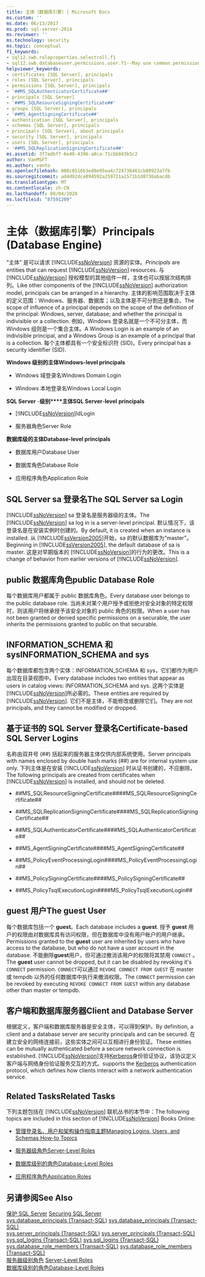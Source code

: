 ```yaml
---
title: 主体（数据库引擎）| Microsoft Docs
ms.custom: ''
ms.date: 06/13/2017
ms.prod: sql-server-2014
ms.reviewer: ''
ms.technology: security
ms.topic: conceptual
f1_keywords:
- sql12.swb.roleproperties.selectroll.f1
- sql12.swb.databaseuser.permissions.user.f1--May use common.permissions
helpviewer_keywords:
- certificates [SQL Server], principals
- roles [SQL Server], principals
- permissions [SQL Server], principals
- '##MS_SQLAuthenticatorCertificate##'
- principals [SQL Server]
- '##MS_SQLResourceSigningCertificate##'
- groups [SQL Server], principals
- '##MS_AgentSigningCertificate##'
- authentication [SQL Server], principals
- schemas [SQL Server], principals
- principals [SQL Server], about principals
- security [SQL Server], principals
- users [SQL Server], principals
- '##MS_SQLReplicationSigningCertificate##'
ms.assetid: 3f7adbf7-6e40-4396-a8ca-71cbb843b5c2
author: VanMSFT
ms.author: vanto
ms.openlocfilehash: 808c8516b3ed9e95ea4c724736461cb00923a7fb
ms.sourcegitcommit: ad4d92dce894592a259721a1571b1d8736abacdb
ms.translationtype: MT
ms.contentlocale: zh-CN
ms.lasthandoff: 08/04/2020
ms.locfileid: "87591209"
---
```

# <a name="principals-database-engine"></a><span data-ttu-id="2aa08-102">主体（数据库引擎）</span><span class="sxs-lookup"><span data-stu-id="2aa08-102">Principals (Database Engine)</span></span>
  <span data-ttu-id="2aa08-103">“主体” 是可以请求 [!INCLUDE[ssNoVersion](../../../includes/ssnoversion-md.md)] 资源的实体。</span><span class="sxs-lookup"><span data-stu-id="2aa08-103">*Principals* are entities that can request [!INCLUDE[ssNoVersion](../../../includes/ssnoversion-md.md)] resources.</span></span> <span data-ttu-id="2aa08-104">与 [!INCLUDE[ssNoVersion](../../../includes/ssnoversion-md.md)] 授权模型的其他组件一样，主体也可以按层次结构排列。</span><span class="sxs-lookup"><span data-stu-id="2aa08-104">Like other components of the [!INCLUDE[ssNoVersion](../../../includes/ssnoversion-md.md)] authorization model, principals can be arranged in a hierarchy.</span></span> <span data-ttu-id="2aa08-105">主体的影响范围取决于主体的定义范围：Windows、服务器、数据库；以及主体是不可分割还是集合。</span><span class="sxs-lookup"><span data-stu-id="2aa08-105">The scope of influence of a principal depends on the scope of the definition of the principal: Windows, server, database; and whether the principal is indivisible or a collection.</span></span> <span data-ttu-id="2aa08-106">例如，Windows 登录名就是一个不可分主体，而 Windows 组则是一个集合主体。</span><span class="sxs-lookup"><span data-stu-id="2aa08-106">A Windows Login is an example of an indivisible principal, and a Windows Group is an example of a principal that is a collection.</span></span> <span data-ttu-id="2aa08-107">每个主体都具有一个安全标识符 (SID)。</span><span class="sxs-lookup"><span data-stu-id="2aa08-107">Every principal has a security identifier (SID).</span></span>  
  
 <span data-ttu-id="2aa08-108">**Windows 级别的主体**</span><span class="sxs-lookup"><span data-stu-id="2aa08-108">**Windows-level principals**</span></span>  
  
-   <span data-ttu-id="2aa08-109">Windows 域登录名</span><span class="sxs-lookup"><span data-stu-id="2aa08-109">Windows Domain Login</span></span>  
  
-   <span data-ttu-id="2aa08-110">Windows 本地登录名</span><span class="sxs-lookup"><span data-stu-id="2aa08-110">Windows Local Login</span></span>  
  
 <span data-ttu-id="2aa08-111">**SQL Server** -**级别\*\*\*\*主体**</span><span class="sxs-lookup"><span data-stu-id="2aa08-111">**SQL Server**-**level** **principals**</span></span>  
  
-   [!INCLUDE[ssNoVersion](../../../includes/ssnoversion-md.md)]<span data-ttu-id="2aa08-112">Id</span><span class="sxs-lookup"><span data-stu-id="2aa08-112">Login</span></span>  
  
-   <span data-ttu-id="2aa08-113">服务器角色</span><span class="sxs-lookup"><span data-stu-id="2aa08-113">Server Role</span></span>  
  
 <span data-ttu-id="2aa08-114">**数据库级的主体**</span><span class="sxs-lookup"><span data-stu-id="2aa08-114">**Database-level principals**</span></span>  
  
-   <span data-ttu-id="2aa08-115">数据库用户</span><span class="sxs-lookup"><span data-stu-id="2aa08-115">Database User</span></span>  
  
-   <span data-ttu-id="2aa08-116">数据库角色</span><span class="sxs-lookup"><span data-stu-id="2aa08-116">Database Role</span></span>  
  
-   <span data-ttu-id="2aa08-117">应用程序角色</span><span class="sxs-lookup"><span data-stu-id="2aa08-117">Application Role</span></span>  
  
## <a name="the-sql-server-sa-login"></a><span data-ttu-id="2aa08-118">SQL Server sa 登录名</span><span class="sxs-lookup"><span data-stu-id="2aa08-118">The SQL Server sa Login</span></span>  
 <span data-ttu-id="2aa08-119">[!INCLUDE[ssNoVersion](../../../includes/ssnoversion-md.md)] sa 登录名是服务器级的主体。</span><span class="sxs-lookup"><span data-stu-id="2aa08-119">The [!INCLUDE[ssNoVersion](../../../includes/ssnoversion-md.md)] sa log in is a server-level principal.</span></span> <span data-ttu-id="2aa08-120">默认情况下，该登录名是在安装实例时创建的。</span><span class="sxs-lookup"><span data-stu-id="2aa08-120">By default, it is created when an instance is installed.</span></span> <span data-ttu-id="2aa08-121">从 [!INCLUDE[ssVersion2005](../../../includes/ssversion2005-md.md)]开始，sa 的默认数据库为“master”。</span><span class="sxs-lookup"><span data-stu-id="2aa08-121">Beginning in [!INCLUDE[ssVersion2005](../../../includes/ssversion2005-md.md)], the default database of sa is master.</span></span> <span data-ttu-id="2aa08-122">这是对早期版本的 [!INCLUDE[ssNoVersion](../../../includes/ssnoversion-md.md)]的行为的更改。</span><span class="sxs-lookup"><span data-stu-id="2aa08-122">This is a change of behavior from earlier versions of [!INCLUDE[ssNoVersion](../../../includes/ssnoversion-md.md)].</span></span>  
  
## <a name="public-database-role"></a><span data-ttu-id="2aa08-123">public 数据库角色</span><span class="sxs-lookup"><span data-stu-id="2aa08-123">public Database Role</span></span>  
 <span data-ttu-id="2aa08-124">每个数据库用户都属于 public 数据库角色。</span><span class="sxs-lookup"><span data-stu-id="2aa08-124">Every database user belongs to the public database role.</span></span> <span data-ttu-id="2aa08-125">当尚未对某个用户授予或拒绝对安全对象的特定权限时，则该用户将继承授予该安全对象的 public 角色的权限。</span><span class="sxs-lookup"><span data-stu-id="2aa08-125">When a user has not been granted or denied specific permissions on a securable, the user inherits the permissions granted to public on that securable.</span></span>  
  
## <a name="information_schema-and-sys"></a><span data-ttu-id="2aa08-126">INFORMATION_SCHEMA 和 sys</span><span class="sxs-lookup"><span data-stu-id="2aa08-126">INFORMATION_SCHEMA and sys</span></span>  
 <span data-ttu-id="2aa08-127">每个数据库都包含两个实体：INFORMATION_SCHEMA 和 sys，它们都作为用户出现在目录视图中。</span><span class="sxs-lookup"><span data-stu-id="2aa08-127">Every database includes two entities that appear as users in catalog views: INFORMATION_SCHEMA and sys.</span></span> <span data-ttu-id="2aa08-128">这两个实体是 [!INCLUDE[ssNoVersion](../../../includes/ssnoversion-md.md)]所必需的。</span><span class="sxs-lookup"><span data-stu-id="2aa08-128">These entities are required by [!INCLUDE[ssNoVersion](../../../includes/ssnoversion-md.md)].</span></span> <span data-ttu-id="2aa08-129">它们不是主体，不能修改或删除它们。</span><span class="sxs-lookup"><span data-stu-id="2aa08-129">They are not principals, and they cannot be modified or dropped.</span></span>  
  
## <a name="certificate-based-sql-server-logins"></a><span data-ttu-id="2aa08-130">基于证书的 SQL Server 登录名</span><span class="sxs-lookup"><span data-stu-id="2aa08-130">Certificate-based SQL Server Logins</span></span>  
 <span data-ttu-id="2aa08-131">名称由双井号 (##) 括起来的服务器主体仅供内部系统使用。</span><span class="sxs-lookup"><span data-stu-id="2aa08-131">Server principals with names enclosed by double hash marks (##) are for internal system use only.</span></span> <span data-ttu-id="2aa08-132">下列主体是在安装 [!INCLUDE[ssNoVersion](../../../includes/ssnoversion-md.md)] 时从证书创建的，不应删除。</span><span class="sxs-lookup"><span data-stu-id="2aa08-132">The following principals are created from certificates when [!INCLUDE[ssNoVersion](../../../includes/ssnoversion-md.md)] is installed, and should not be deleted.</span></span>  
  
-   <span data-ttu-id="2aa08-133">\##MS_SQLResourceSigningCertificate##</span><span class="sxs-lookup"><span data-stu-id="2aa08-133">\##MS_SQLResourceSigningCertificate##</span></span>  
  
-   <span data-ttu-id="2aa08-134">\##MS_SQLReplicationSigningCertificate##</span><span class="sxs-lookup"><span data-stu-id="2aa08-134">\##MS_SQLReplicationSigningCertificate##</span></span>  
  
-   <span data-ttu-id="2aa08-135">\##MS_SQLAuthenticatorCertificate##</span><span class="sxs-lookup"><span data-stu-id="2aa08-135">\##MS_SQLAuthenticatorCertificate##</span></span>  
  
-   <span data-ttu-id="2aa08-136">\##MS_AgentSigningCertificate##</span><span class="sxs-lookup"><span data-stu-id="2aa08-136">\##MS_AgentSigningCertificate##</span></span>  
  
-   <span data-ttu-id="2aa08-137">\##MS_PolicyEventProcessingLogin##</span><span class="sxs-lookup"><span data-stu-id="2aa08-137">\##MS_PolicyEventProcessingLogin##</span></span>  
  
-   <span data-ttu-id="2aa08-138">\##MS_PolicySigningCertificate##</span><span class="sxs-lookup"><span data-stu-id="2aa08-138">\##MS_PolicySigningCertificate##</span></span>  
  
-   <span data-ttu-id="2aa08-139">\##MS_PolicyTsqlExecutionLogin##</span><span class="sxs-lookup"><span data-stu-id="2aa08-139">\##MS_PolicyTsqlExecutionLogin##</span></span>  
  
## <a name="the-guest-user"></a><span data-ttu-id="2aa08-140">guest 用户</span><span class="sxs-lookup"><span data-stu-id="2aa08-140">The guest User</span></span>  
 <span data-ttu-id="2aa08-141">每个数据库包括一个 **guest**。</span><span class="sxs-lookup"><span data-stu-id="2aa08-141">Each database includes a **guest**.</span></span> <span data-ttu-id="2aa08-142">授予 **guest** 用户的权限由对数据库具有访问权限，但在数据库中没有用户帐户的用户继承。</span><span class="sxs-lookup"><span data-stu-id="2aa08-142">Permissions granted to the **guest** user are inherited by users who have access to the database, but who do not have a user account in the database.</span></span> <span data-ttu-id="2aa08-143">不能删除**guest**用户，但可通过撤消该用户的权限将其禁用 `CONNECT` 。</span><span class="sxs-lookup"><span data-stu-id="2aa08-143">The **guest** user cannot be dropped, but it can be disabled by revoking it's `CONNECT` permission.</span></span> <span data-ttu-id="2aa08-144">`CONNECT`可以通过 `REVOKE CONNECT FROM GUEST` 在 master 或 tempdb 以外的任何数据库中执行来撤消权限。</span><span class="sxs-lookup"><span data-stu-id="2aa08-144">The `CONNECT` permission can be revoked by executing `REVOKE CONNECT FROM GUEST` within any database other than master or tempdb.</span></span>  
  
## <a name="client-and-database-server"></a><span data-ttu-id="2aa08-145">客户端和数据库服务器</span><span class="sxs-lookup"><span data-stu-id="2aa08-145">Client and Database Server</span></span>  
 <span data-ttu-id="2aa08-146">根据定义，客户端和数据库服务器是安全主体，可以得到保护。</span><span class="sxs-lookup"><span data-stu-id="2aa08-146">By definition, a client and a database server are security principals and can be secured.</span></span> <span data-ttu-id="2aa08-147">在建立安全的网络连接前，这些实体之间可以互相进行身份验证。</span><span class="sxs-lookup"><span data-stu-id="2aa08-147">These entities can be mutually authenticated before a secure network connection is established.</span></span> [!INCLUDE[ssNoVersion](../../../includes/ssnoversion-md.md)]<span data-ttu-id="2aa08-148">支持[Kerberos](https://go.microsoft.com/fwlink/?LinkId=100758)身份验证协议，该协议定义客户端与网络身份验证服务交互的方式。</span><span class="sxs-lookup"><span data-stu-id="2aa08-148">supports the [Kerberos](https://go.microsoft.com/fwlink/?LinkId=100758) authentication protocol, which defines how clients interact with a network authentication service.</span></span>  
  
## <a name="related-tasks"></a><span data-ttu-id="2aa08-149">Related Tasks</span><span class="sxs-lookup"><span data-stu-id="2aa08-149">Related Tasks</span></span>  
 <span data-ttu-id="2aa08-150">下列主题包括在 [!INCLUDE[ssNoVersion](../../../includes/ssnoversion-md.md)] 联机丛书的本节中：</span><span class="sxs-lookup"><span data-stu-id="2aa08-150">The following topics are included in this section of [!INCLUDE[ssNoVersion](../../../includes/ssnoversion-md.md)] Books Online:</span></span>  
  
-   [<span data-ttu-id="2aa08-151">管理登录名、用户和架构操作指南主题</span><span class="sxs-lookup"><span data-stu-id="2aa08-151">Managing Logins, Users, and Schemas How-to Topics</span></span>](managing-logins-users-and-schemas-how-to-topics.md)  
  
-   [<span data-ttu-id="2aa08-152">服务器级角色</span><span class="sxs-lookup"><span data-stu-id="2aa08-152">Server-Level Roles</span></span>](server-level-roles.md)  
  
-   [<span data-ttu-id="2aa08-153">数据库级别的角色</span><span class="sxs-lookup"><span data-stu-id="2aa08-153">Database-Level Roles</span></span>](database-level-roles.md)  
  
-   [<span data-ttu-id="2aa08-154">应用程序角色</span><span class="sxs-lookup"><span data-stu-id="2aa08-154">Application Roles</span></span>](application-roles.md)  
  
## <a name="see-also"></a><span data-ttu-id="2aa08-155">另请参阅</span><span class="sxs-lookup"><span data-stu-id="2aa08-155">See Also</span></span>  
 <span data-ttu-id="2aa08-156">[保护 SQL Server](../securing-sql-server.md) </span><span class="sxs-lookup"><span data-stu-id="2aa08-156">[Securing SQL Server](../securing-sql-server.md) </span></span>  
 <span data-ttu-id="2aa08-157">[sys.database_principals (Transact-SQL)](/sql/relational-databases/system-catalog-views/sys-database-principals-transact-sql) </span><span class="sxs-lookup"><span data-stu-id="2aa08-157">[sys.database_principals &#40;Transact-SQL&#41;](/sql/relational-databases/system-catalog-views/sys-database-principals-transact-sql) </span></span>  
 <span data-ttu-id="2aa08-158">[sys.server_principals (Transact-SQL)](/sql/relational-databases/system-catalog-views/sys-server-principals-transact-sql) </span><span class="sxs-lookup"><span data-stu-id="2aa08-158">[sys.server_principals &#40;Transact-SQL&#41;](/sql/relational-databases/system-catalog-views/sys-server-principals-transact-sql) </span></span>  
 <span data-ttu-id="2aa08-159">[sys.sql_logins (Transact-SQL)](/sql/relational-databases/system-catalog-views/sys-sql-logins-transact-sql) </span><span class="sxs-lookup"><span data-stu-id="2aa08-159">[sys.sql_logins &#40;Transact-SQL&#41;](/sql/relational-databases/system-catalog-views/sys-sql-logins-transact-sql) </span></span>  
 <span data-ttu-id="2aa08-160">[sys.database_role_members (Transact-SQL)](/sql/relational-databases/system-catalog-views/sys-database-role-members-transact-sql) </span><span class="sxs-lookup"><span data-stu-id="2aa08-160">[sys.database_role_members &#40;Transact-SQL&#41;](/sql/relational-databases/system-catalog-views/sys-database-role-members-transact-sql) </span></span>  
 <span data-ttu-id="2aa08-161">[服务器级别角色](server-level-roles.md) </span><span class="sxs-lookup"><span data-stu-id="2aa08-161">[Server-Level Roles](server-level-roles.md) </span></span>  
 [<span data-ttu-id="2aa08-162">数据库级别的角色</span><span class="sxs-lookup"><span data-stu-id="2aa08-162">Database-Level Roles</span></span>](database-level-roles.md)  
  
  
